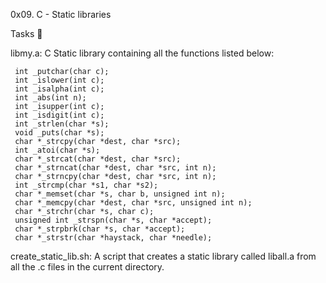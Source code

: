 0x09. C - Static libraries

Tasks 📃

libmy.a: C Static library containing all the functions listed below:

	 int _putchar(char c);
	 int _islower(int c);
	 int _isalpha(int c);
	 int _abs(int n);
	 int _isupper(int c);
	 int _isdigit(int c);
	 int _strlen(char *s);
	 void _puts(char *s);
	 char *_strcpy(char *dest, char *src);
  	 int _atoi(char *s);
	 char *_strcat(char *dest, char *src);
	 char *_strncat(char *dest, char *src, int n);
	 char *_strncpy(char *dest, char *src, int n);
	 int _strcmp(char *s1, char *s2);
	 char *_memset(char *s, char b, unsigned int n);
	 char *_memcpy(char *dest, char *src, unsigned int n);
	 char *_strchr(char *s, char c);
	 unsigned int _strspn(char *s, char *accept);
	 char *_strpbrk(char *s, char *accept);
	 char *_strstr(char *haystack, char *needle);

create_static_lib.sh: A script that creates a static library called liball.a from all the .c files in the current directory.